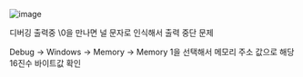 ![image](https://github.com/user-attachments/assets/42a09044-bf4c-469b-b4e8-6887571874e3)


디버깅 출력중 \0을 만나면 널 문자로 인식해서 출력 중단 문제 

Debug → Windows → Memory → Memory 1을 선택해서 메모리 주소 값으로 해당 16진수 바이트값 확인
